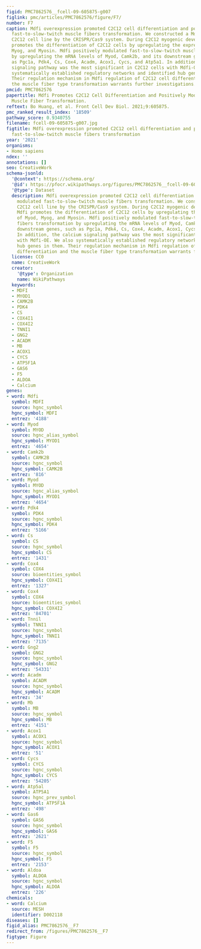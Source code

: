 ```yaml
---
figid: PMC7862576__fcell-09-605875-g007
figlink: pmc/articles/PMC7862576/figure/F7/
number: F7
caption: Mdfi overexpression promoted C2C12 cell differentiation and positively modulated
  fast-to-slow-twitch muscle fibers transformation. We constructed a Mdfi-overexpressing
  C2C12 cell line by the CRISPR/Cas9 system. During C2C12 myogenic development, Mdfi
  promotes the differentiation of C2C12 cells by upregulating the expression of Myod,
  Myog, and Myosin. Mdfi positively modulated fast-to-slow-twitch muscle fibers transformation
  by upregulating the mRNA levels of Myod, Camk2b, and its downstream genes, such
  as Pgc1a, Pdk4, Cs, Cox4, Acadm, Acox1, Cycs, and Atp5a1. In addition, the calcium
  signaling pathway was the most significant in C2C12 cells with Mdfi-OE. We also
  systematically established regulatory networks and identified hub genes in them.
  Their regulation mechanism in Mdfi regulation of C2C12 cell differentiation and
  the muscle fiber type transformation warrants further investigations.
pmcid: PMC7862576
papertitle: Mdfi Promotes C2C12 Cell Differentiation and Positively Modulates Fast-to-Slow-Twitch
  Muscle Fiber Transformation.
reftext: Bo Huang, et al. Front Cell Dev Biol. 2021;9:605875.
pmc_ranked_result_index: '18509'
pathway_score: 0.9340755
filename: fcell-09-605875-g007.jpg
figtitle: Mdfi overexpression promoted C2C12 cell differentiation and positively modulated
  fast-to-slow-twitch muscle fibers transformation
year: '2021'
organisms:
- Homo sapiens
ndex: ''
annotations: []
seo: CreativeWork
schema-jsonld:
  '@context': https://schema.org/
  '@id': https://pfocr.wikipathways.org/figures/PMC7862576__fcell-09-605875-g007.html
  '@type': Dataset
  description: Mdfi overexpression promoted C2C12 cell differentiation and positively
    modulated fast-to-slow-twitch muscle fibers transformation. We constructed a Mdfi-overexpressing
    C2C12 cell line by the CRISPR/Cas9 system. During C2C12 myogenic development,
    Mdfi promotes the differentiation of C2C12 cells by upregulating the expression
    of Myod, Myog, and Myosin. Mdfi positively modulated fast-to-slow-twitch muscle
    fibers transformation by upregulating the mRNA levels of Myod, Camk2b, and its
    downstream genes, such as Pgc1a, Pdk4, Cs, Cox4, Acadm, Acox1, Cycs, and Atp5a1.
    In addition, the calcium signaling pathway was the most significant in C2C12 cells
    with Mdfi-OE. We also systematically established regulatory networks and identified
    hub genes in them. Their regulation mechanism in Mdfi regulation of C2C12 cell
    differentiation and the muscle fiber type transformation warrants further investigations.
  license: CC0
  name: CreativeWork
  creator:
    '@type': Organization
    name: WikiPathways
  keywords:
  - MDFI
  - MYOD1
  - CAMK2B
  - PDK4
  - CS
  - COX4I1
  - COX4I2
  - TNNI1
  - GNG2
  - ACADM
  - MB
  - ACOX1
  - CYCS
  - ATP5F1A
  - GAS6
  - F5
  - ALDOA
  - Calcium
genes:
- word: Mdfi
  symbol: MDFI
  source: hgnc_symbol
  hgnc_symbol: MDFI
  entrez: '4188'
- word: Мyod
  symbol: MYOD
  source: hgnc_alias_symbol
  hgnc_symbol: MYOD1
  entrez: '4654'
- word: Camk2b
  symbol: CAMK2B
  source: hgnc_symbol
  hgnc_symbol: CAMK2B
  entrez: '816'
- word: Myod
  symbol: MYOD
  source: hgnc_alias_symbol
  hgnc_symbol: MYOD1
  entrez: '4654'
- word: Pdk4
  symbol: PDK4
  source: hgnc_symbol
  hgnc_symbol: PDK4
  entrez: '5166'
- word: Cs
  symbol: CS
  source: hgnc_symbol
  hgnc_symbol: CS
  entrez: '1431'
- word: Cox4
  symbol: COX4
  source: bioentities_symbol
  hgnc_symbol: COX4I1
  entrez: '1327'
- word: Cox4
  symbol: COX4
  source: bioentities_symbol
  hgnc_symbol: COX4I2
  entrez: '84701'
- word: Tnnil
  symbol: TNNI1
  source: hgnc_symbol
  hgnc_symbol: TNNI1
  entrez: '7135'
- word: Gng2
  symbol: GNG2
  source: hgnc_symbol
  hgnc_symbol: GNG2
  entrez: '54331'
- word: Acadm
  symbol: ACADM
  source: hgnc_symbol
  hgnc_symbol: ACADM
  entrez: '34'
- word: Mb
  symbol: MB
  source: hgnc_symbol
  hgnc_symbol: MB
  entrez: '4151'
- word: Acox1
  symbol: ACOX1
  source: hgnc_symbol
  hgnc_symbol: ACOX1
  entrez: '51'
- word: Cycs
  symbol: CYCS
  source: hgnc_symbol
  hgnc_symbol: CYCS
  entrez: '54205'
- word: Atp5al
  symbol: ATP5A1
  source: hgnc_prev_symbol
  hgnc_symbol: ATP5F1A
  entrez: '498'
- word: Gas6
  symbol: GAS6
  source: hgnc_symbol
  hgnc_symbol: GAS6
  entrez: '2621'
- word: F5
  symbol: F5
  source: hgnc_symbol
  hgnc_symbol: F5
  entrez: '2153'
- word: Aldoa
  symbol: ALDOA
  source: hgnc_symbol
  hgnc_symbol: ALDOA
  entrez: '226'
chemicals:
- word: Calcium
  source: MESH
  identifier: D002118
diseases: []
figid_alias: PMC7862576__F7
redirect_from: /figures/PMC7862576__F7
figtype: Figure
---
```

